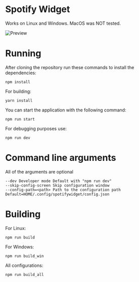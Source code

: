 # Spotify Widget

Works on Linux and Windows.
MacOS was NOT tested.

![Preview](https://i.imgur.com/KYJ3Nes.png)

# Running

After cloning the repository run these commands to install the dependencies:

```
npm install
```

For building:

```
yarn install
```

You can start the application with the following command:

```
npm run start
```

For debugging purposes use:

```
npm run dev
```

# Command line arguments

All of the arguments are optional

```
--dev Developer mode Default with "npm run dev"
--skip-config-screen Skip configuration window
--config-path=<path> Path to the configuration path Default=HOME/.config/spotifywidget/config.json
```

# Building

For Linux:

```
npm run build
```

For Windows:

```
npm run build_win
```

All configurations:

```
npm run build_all
```
